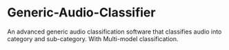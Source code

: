# Generic-Audio-Classifier
An advanced generic audio classification software that classifies audio into category and sub-category. With Multi-model classification.

